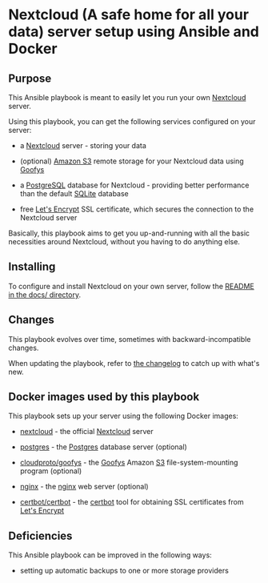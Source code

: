 # Nextcloud (A safe home for all your data) server setup using Ansible and Docker

## Purpose

This Ansible playbook is meant to easily let you run your own [Nextcloud](https://nextcloud.com/) server.

Using this playbook, you can get the following services configured on your server:

- a [Nextcloud](https://nextcloud.com/) server - storing your data

- (optional) [Amazon S3](https://aws.amazon.com/s3/) remote storage for your Nextcloud data using [Goofys](https://github.com/kahing/goofys)

- a [PostgreSQL](https://www.postgresql.org/) database for Nextcloud - providing better performance than the default [SQLite](https://sqlite.org/) database

- free [Let's Encrypt](https://letsencrypt.org/) SSL certificate, which secures the connection to the Nextcloud server

Basically, this playbook aims to get you up-and-running with all the basic necessities around Nextcloud, without you having to do anything else.


## Installing

To configure and install Nextcloud on your own server, follow the [README in the docs/ directory](docs/README.md).


## Changes

This playbook evolves over time, sometimes with backward-incompatible changes.

When updating the playbook, refer to [the changelog](CHANGELOG.md) to catch up with what's new.


## Docker images used by this playbook

This playbook sets up your server using the following Docker images:

- [nextcloud](https://hub.docker.com/r/_/nextcloud/) - the official [Nextcloud](https://github.com/nextcloud/server) server

- [postgres](https://hub.docker.com/_/postgres/) - the [Postgres](https://www.postgresql.org/) database server (optional)

- [cloudproto/goofys](https://hub.docker.com/r/cloudproto/goofys/) - the [Goofys](https://github.com/kahing/goofys) Amazon [S3](https://aws.amazon.com/s3/) file-system-mounting program (optional)

- [nginx](https://hub.docker.com/_/nginx/) - the [nginx](http://nginx.org/) web server (optional)

- [certbot/certbot](https://hub.docker.com/r/certbot/certbot/) - the [certbot](https://certbot.eff.org/) tool for obtaining SSL certificates from [Let's Encrypt](https://letsencrypt.org/)


## Deficiencies

This Ansible playbook can be improved in the following ways:

- setting up automatic backups to one or more storage providers
